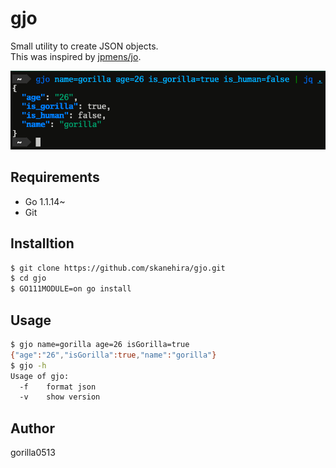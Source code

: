 # gjo
Small utility to create JSON objects.  
This was inspired by [jpmens/jo](https://github.com/jpmens/jo).

![sreenshot](./screenshot.png)

## Requirements
- Go 1.1.14~
- Git

## Installtion
```sh
$ git clone https://github.com/skanehira/gjo.git
$ cd gjo
$ GO111MODULE=on go install
```

## Usage
```sh
$ gjo name=gorilla age=26 isGorilla=true
{"age":"26","isGorilla":true,"name":"gorilla"}
$ gjo -h
Usage of gjo:
  -f    format json
  -v    show version
```

## Author
gorilla0513
